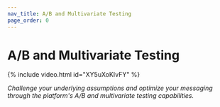 ```yaml
---
nav_title: A/B and Multivariate Testing
page_order: 0
---
```


# A/B and Multivariate Testing

{% include video.html id="XY5uXoKIvFY" %}

_Challenge your underlying assumptions and optimize your messaging through the platform's A/B and multivariate testing capabilities._
